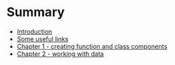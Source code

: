 # Summary

* [Introduction](README.md)
* [Some useful links](some-useful-links.md)
* [Chapter 1 - creating function and class components](chapter-1-creating-function-and-class-components.md)
* [Chapter 2 - working with data](chapter-2-working-with-data.md)

